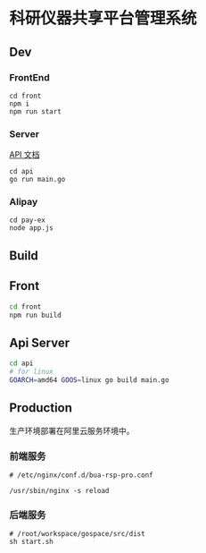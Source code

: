 # 科研仪器共享平台管理系统

## Dev

### FrontEnd

```shell
cd front
npm i
npm run start
```

### Server

[API 文档](./api/api.md)

```shell
cd api
go run main.go
```

### Alipay

```shell
cd pay-ex
node app.js
```

## Build

## Front

```sh
cd front
npm run build
```

## Api Server

```sh
cd api
# for linux
GOARCH=amd64 GOOS=linux go build main.go
```

## Production

生产环境部署在阿里云服务环境中。

### 前端服务

```shell
# /etc/nginx/conf.d/bua-rsp-pro.conf

/usr/sbin/nginx -s reload
```

### 后端服务

```shell
# /root/workspace/gospace/src/dist
sh start.sh
```
